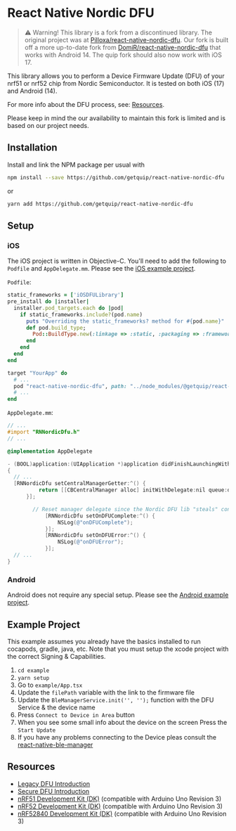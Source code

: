 # React Native Nordic DFU

> ⚠️ Warning! This library is a fork from a discontinued library. The original project was at [Pilloxa/react-native-nordic-dfu](https://github.com/Pilloxa/react-native-nordic-dfu). Our fork is built off a more up-to-date fork from [DomiR/react-native-nordic-dfu](https://github.com/DomiR/react-native-nordic-dfu) that works with Android 14. The quip fork should also now work with iOS 17.

This library allows you to perform a Device Firmware Update (DFU) of your nrf51 or nrf52 chip from Nordic Semiconductor. It is tested on both iOS (17) and Android (14).

For more info about the DFU process, see: [Resources](#resources).

Please keep in mind the our availability to maintain this fork is limited and is based on our project needs.

## Installation

Install and link the NPM package per usual with

```bash
npm install --save https://github.com/getquip/react-native-nordic-dfu
```

or

```bash
yarn add https://github.com/getquip/react-native-nordic-dfu
```

## Setup

### iOS

The iOS project is written in Objective-C. You'll need to add the following to `Podfile` and `AppDelegate.mm`. Please see the [iOS example project](example/ios).

`Podfile`:

```ruby
static_frameworks = ['iOSDFULibrary']
pre_install do |installer|
  installer.pod_targets.each do |pod|
    if static_frameworks.include?(pod.name)
      puts "Overriding the static_frameworks? method for #{pod.name}"
      def pod.build_type;
        Pod::BuildType.new(:linkage => :static, :packaging => :framework)
      end
    end
  end
end

target "YourApp" do
  # ...
  pod "react-native-nordic-dfu", path: "../node_modules/@getquip/react-native-nordic-dfu"
  # ...
end
```

`AppDelegate.mm`:

```objective-c
// ...
#import "RNNordicDfu.h"
// ...

@implementation AppDelegate

- (BOOL)application:(UIApplication *)application didFinishLaunchingWithOptions:(NSDictionary *)launchOptions
{
  // ...
  [RNNordicDfu setCentralManagerGetter:^() {
          return [[CBCentralManager alloc] initWithDelegate:nil queue:dispatch_get_global_queue(DISPATCH_QUEUE_PRIORITY_BACKGROUND, 0)];
      }];

        // Reset manager delegate since the Nordic DFU lib "steals" control over it
            [RNNordicDfu setOnDFUComplete:^() {
                NSLog(@"onDFUComplete");
            }];
            [RNNordicDfu setOnDFUError:^() {
                NSLog(@"onDFUError");
            }];
  // ...
}
```

### Android

Android does not require any special setup. Please see the [Android example project](example/android).

## Example Project

This example assumes you already have the basics installed to run cocapods, gradle, java, etc. Note that you must setup the xcode project with the correct Signing & Capabilities.

1. `cd example`
2. `yarn setup`
3. Go to `example/App.tsx`
4. Update the `filePath` variable with the link to the firmware file
5. Update the `BleManagerService.init('', '');` function with the DFU Service & the device name
6. Press `Connect to Device in Area` button
7. When you see some small info about the device on the screen Press the `Start Update`
8. If you have any problems connecting to the Device pleas consult the [react-native-ble-manager](https://github.com/innoveit/react-native-ble-manager)

## Resources

- [Legacy DFU Introduction](http://infocenter.nordicsemi.com/topic/com.nordic.infocenter.sdk5.v11.0.0/examples_ble_dfu.html?cp=6_0_0_4_3_1 "BLE Bootloader/DFU")
- [Secure DFU Introduction](https://infocenter.nordicsemi.com/topic/sdk_nrf5_v17.1.0/lib_bootloader_modules.html?cp=8_1_3_5 "BLE Secure DFU Bootloader")
- [nRF51 Development Kit (DK)](https://www.nordicsemi.com/Software-and-tools/Development-Kits/nRF51-DK "nRF51 DK") (compatible with Arduino Uno Revision 3)
- [nRF52 Development Kit (DK)](https://www.nordicsemi.com/Software-and-tools/Development-Kits/nRF52-DK "nRF52 DK") (compatible with Arduino Uno Revision 3)
- [nRF52840 Development Kit (DK)](https://www.nordicsemi.com/Software-and-tools/Development-Kits/nRF52840-DK "nRF52840 DK") (compatible with Arduino Uno Revision 3)
